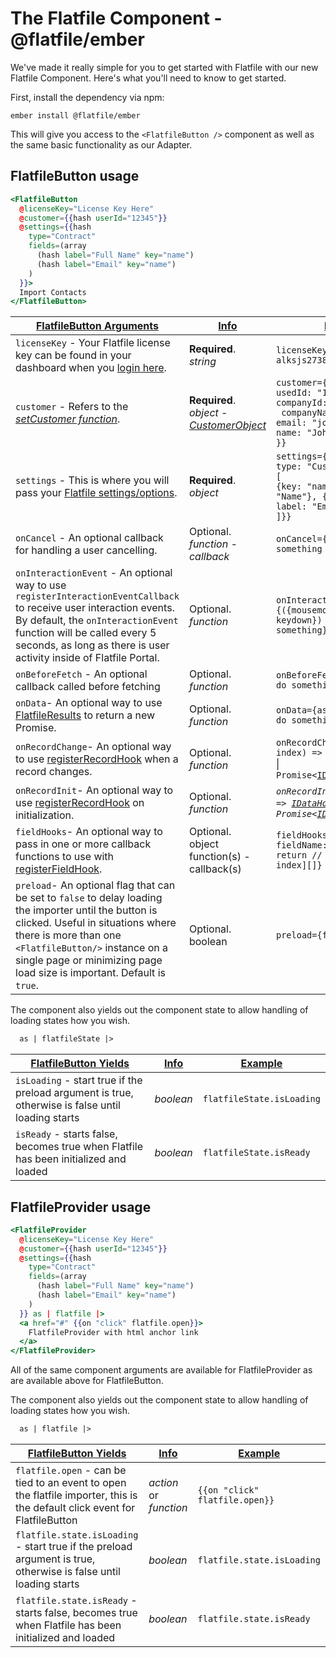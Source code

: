 # The Flatfile Component - @flatfile/ember

We've made it really simple for you to get started with Flatfile with our new Flatfile Component. Here's what you'll need to know to get started.

First, install the dependency via npm:

`ember install @flatfile/ember`

This will give you access to the `<FlatfileButton />` component as well as the same basic functionality as our Adapter.

## FlatfileButton usage

```hbs
<FlatfileButton
  @licenseKey="License Key Here"
  @customer={{hash userId="12345"}}
  @settings={{hash
    type="Contract"
    fields=(array
      (hash label="Full Name" key="name")
      (hash label="Email" key="name")
    )
  }}>
  Import Contacts
</FlatfileButton>
```

| **<u>FlatfileButton Arguments</u>**                                                                                         | **<u>Info</u>**               | <u>**Example**</u>                     |
| ----------------------------------------------------------------------------------------------------------------------- | ----------------------------- | -------------------------------------- |
|`licenseKey` - Your Flatfile license key can be found in your dashboard when you [login here](https://app.flatfile.io/login).|**Required**. <br /> _string_ | `licenseKey={'ah12-alksjs2738-shdkaj123'}` |
|`customer` - Refers to the _[setCustomer function](https://developers.flatfile.io/docs/sdk/classes/flatfileimporter#setcustomer)_. | **Required**. <br /> _object_ - [_CustomerObject_](https://developers.flatfile.io/docs/sdk/interfaces/customerobject) | `customer={{` <br />`usedId: "1234",`<br />`companyId: "12",`<br />` companyName: "ABC",`<br />`email: "john@doe.com",`<br />`name: "John Doe"`<br />`}}`|
|`settings` - This is where you will pass your [Flatfile settings/options](https://developers.flatfile.io/docs/options). | **Required**. <br />_object_ | `settings={{ `<br /> `type: "Customers", fields: [` <br /> `{key: "name", label: "Name"}, {key: "email", label: "Email"}`<br />`]}}` |
|`onCancel` - An optional callback for handling a user cancelling.|Optional. <br /> _function - callback_| `onCancel={() => { // do something }}`|
|`onInteractionEvent` - An optional way to use `registerInteractionEventCallback` to receive user interaction events. By default, the `onInteractionEvent` function will be called every 5 seconds, as long as there is user activity inside of Flatfile Portal.|Optional. <br />_function_| `onInteractionEvent={({mousemove, mousedown, keydown}) => // do something}`|
|`onBeforeFetch` - An optional callback called before fetching | Optional. <br />_function_ | `onBeforeFetch={() => { // do something}` |
|`onData`- An optional way to use [FlatfileResults](https://developers.flatfile.io/docs/sdk/classes/flatfileresults) to return a new Promise.|Optional. <br />_function_| `onData={async results => // do something}`|
|`onRecordChange`- An optional way to use [registerRecordHook](https://developers.flatfile.io/docs/datahooks#record-hooks-row-hooks) when a record changes.| Optional. <br /> _function_ |`onRecordChange={(data, index) => `[`IDataHookResponse`](https://developers.flatfile.io/docs/sdk/interfaces/idatahookresponse) &#124; `Promise<`[`IDataHookResponse`](https://developers.flatfile.io/docs/sdk/interfaces/idatahookresponse)`>}`|
|`onRecordInit`- An optional way to use [registerRecordHook](https://developers.flatfile.io/docs/datahooks#record-hooks-row-hooks) on initialization.|Optional. <br />_function_|_`onRecordInit={(data, index) => `[`IDataHookResponse`](https://developers.flatfile.io/docs/sdk/interfaces/idatahookresponse) &#124; `Promise<`[`IDataHookResponse`](https://developers.flatfile.io/docs/sdk/interfaces/idatahookresponse)`>}`_|
|`fieldHooks`- An optional way to pass in one or more callback functions to use with [registerFieldHook](https://developers.flatfile.io/docs/datahooks#field-hooks-column-hooks).|Optional. <br />object function(s) - callback(s)|`fieldHooks={`<br />`fieldName: (values) => { return // [`[`IDataHookRecord`](https://developers.flatfile.io/docs/sdk/interfaces/idatahookresponse/)`, index][]}`|
|`preload`- An optional flag that can be set to `false` to delay loading the importer until the button is clicked. Useful in situations where there is more than one `<FlatfileButton/>` instance on a single page or minimizing page load size is important. Default is `true`.|Optional. <br />boolean |`preload={false}`|

The component also yields out the component state to allow handling of loading states how you wish.

```hbs
  as | flatfileState |>
```

| **<u>FlatfileButton Yields</u>**                                                                                        | **<u>Info</u>**               | <u>**Example**</u>                     |
| ----------------------------------------------------------------------------------------------------------------------- | ----------------------------- | -------------------------------------- |
|`isLoading` - start true if the preload argument is true, otherwise is false until loading starts | _boolean_ | `flatfileState.isLoading` |
|`isReady` - starts false, becomes true when Flatfile has been initialized and loaded | _boolean_ | `flatfileState.isReady` |

## FlatfileProvider usage

```hbs
<FlatfileProvider
  @licenseKey="License Key Here"
  @customer={{hash userId="12345"}}
  @settings={{hash
    type="Contract"
    fields=(array
      (hash label="Full Name" key="name")
      (hash label="Email" key="name")
    )
  }} as | flatfile |>
  <a href="#" {{on "click" flatfile.open}}>
    FlatfileProvider with html anchor link
  </a>
</FlatfileProvider>
```

All of the same component arguments are available for FlatfileProvider as are available above for FlatfileButton.

The component also yields out the component state to allow handling of loading states how you wish.

```hbs
  as | flatfile |>
```

| **<u>FlatfileButton Yields</u>**                                                                                        | **<u>Info</u>**               | <u>**Example**</u>                     |
| ----------------------------------------------------------------------------------------------------------------------- | ----------------------------- | -------------------------------------- |
|`flatfile.open` - can be tied to an event to open the flatfile importer, this is the default click event for FlatfileButton | _action_ or _function_ | `{{on "click" flatfile.open}}` |
|`flatfile.state.isLoading` - start true if the preload argument is true, otherwise is false until loading starts | _boolean_ | `flatfile.state.isLoading` |
|`flatfile.state.isReady` - starts false, becomes true when Flatfile has been initialized and loaded | _boolean_ | `flatfile.state.isReady` |
